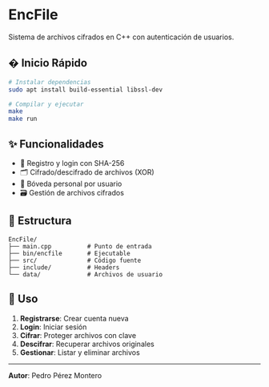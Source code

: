 # EncFile

Sistema de archivos cifrados en C++ con autenticación de usuarios.

## � Inicio Rápido

```bash
# Instalar dependencias
sudo apt install build-essential libssl-dev

# Compilar y ejecutar
make
make run
```

## ✨ Funcionalidades

- 🔐 Registro y login con SHA-256
- 🗂️ Cifrado/descifrado de archivos (XOR)
- 📁 Bóveda personal por usuario
- 🗃️ Gestión de archivos cifrados

## 📁 Estructura

```
EncFile/
├── main.cpp          # Punto de entrada
├── bin/encfile       # Ejecutable
├── src/              # Código fuente
├── include/          # Headers
└── data/             # Archivos de usuario
```

## 🎯 Uso

1. **Registrarse**: Crear cuenta nueva
2. **Login**: Iniciar sesión
3. **Cifrar**: Proteger archivos con clave
4. **Descifrar**: Recuperar archivos originales
5. **Gestionar**: Listar y eliminar archivos

---
**Autor**: Pedro Pérez Montero